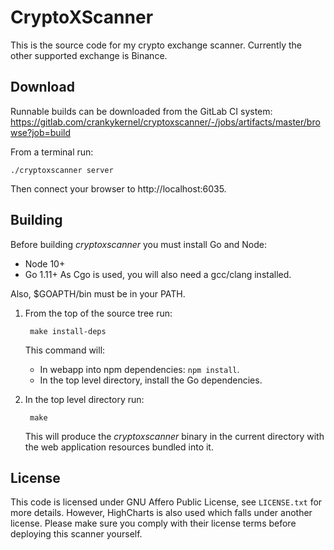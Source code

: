 # CryptoXScanner

This is the source code for my crypto exchange scanner. Currently
the other supported exchange is Binance.

## Download

Runnable builds can be downloaded from the GitLab CI system:
https://gitlab.com/crankykernel/cryptoxscanner/-/jobs/artifacts/master/browse?job=build

From a terminal run:

    ./cryptoxscanner server

Then connect your browser to http://localhost:6035.

## Building

Before building _cryptoxscanner_ you must install Go and Node:
- Node 10+
- Go 1.11+
As Cgo is used, you will also need a gcc/clang installed.

Also, $GOAPTH/bin must be in your PATH.

1. From the top of the source tree run:

		make install-deps

	This command will:
	- In webapp into npm dependencies: `npm install`.
	- In the top level directory, install the Go dependencies.

2. In the top level directory run:

		make

   This will produce the *cryptoxscanner* binary in the current
   directory with the web application resources bundled into it.

## License

This code is licensed under GNU Affero Public License, see
`LICENSE.txt` for more details. However, HighCharts is also used which
falls under another license. Please make sure you comply with their
license terms before deploying this scanner yourself.
